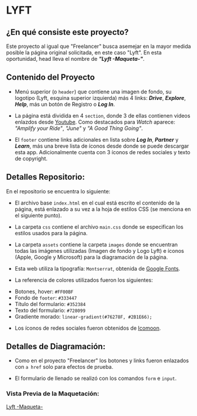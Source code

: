 # LYFT

## ¿En qué consiste este proyecto?

Este proyecto al igual que "Freelancer" busca asemejar en la mayor medida posible la página original solicitada, en este caso "Lyft". En esta oportunidad, head lleva el nombre de ***"Lyft -Maqueta-"***.

## Contenido del Proyecto

* Menú superior (o `header`) que contiene una imagen de fondo, su logotipo (Lyft, esquina superior izquierda) más 4 links: ***Drive***, ***Explore***, ***Help***, más un botón de Registro o ***Log In***.

* La página está dividida en 4 `section`, donde 3 de ellas contienen videos enlazdos desde [Youtube](https://www.youtube.com/). Como destacados para *Watch* aparece: *"Amplify your Ride"*, *"June"* y *"A Good Thing Going"*.

* El `footer` contiene links adicionales en lista sobre ***Log In***, ***Partner*** y ***Learn***, más una breve lista de íconos desde donde se puede descargar esta app.
  Adicionalmente cuenta con 3 íconos de redes sociales y texto de copyright.

## Detalles Repositorio:

En el repositorio se encuentra lo siguiente:

* El archivo base `index.html` en el cual está escrito el contenido de la página, está enlazado a su vez a la hoja de estilos CSS (se menciona en el siguiente punto).

* La carpeta `css` contiene el archivo `main.css` donde se especifican los estilos usados para la página.

* La carpeta `assets` contiene la carpeta `images` donde se encuentran todas las imágenes utilizadas (Imagen de fondo y Logo Lyft) e íconos (Apple, Google y Microsoft) para la diagramación de la página.

* Esta web utiliza la tipografía: `Montserrat`, obtenida de [Google Fonts](https://fonts.google.com/).

* La referencia de colores utilizados fueron los siguientes: 
 - Botones, hover: `#FF00BF`
 - Fondo de `footer`: `#333447`
 - Título del formulario: `#352384`
 - Texto del formulario: `#728099`
 - Gradiente morado: `linear-gradient(#76278F, #2B1E66);`

* Los íconos de redes sociales fueron obtenidos de [Icomoon](https://icomoon.io/).

## Detalles de Diagramación:

* Como en el proyecto "Freelancer" los botones y links fueron enlazados con `a href` solo para efectos de prueba.

* El formulario de llenado se realizó con los comandos `form` e `input`.

### Vista Previa de la Maquetación:

[Lyft -Maqueta-](https://dany-nok.github.io/reto-de-codigo-lyft/)
